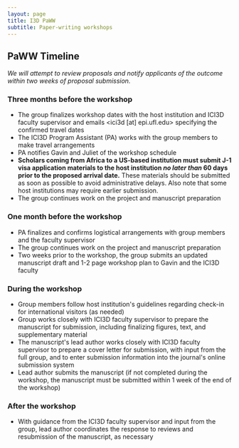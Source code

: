 ```yaml
---
layout: page
title: I3D PaWW
subtitle: Paper-writing workshops
---
```


## PaWW Timeline

_We will attempt to review proposals and notify applicants of the outcome within two weeks of proposal submission._

### Three months before the workshop
- The group finalizes workshop dates with the host institution and ICI3D faculty supervisor and emails <ici3d [at] epi.ufl.edu> specifying the confirmed travel dates
- The ICI3D Program Assistant (PA) works with the group members to make travel arrangements
- PA notifies Gavin and Juliet of the workshop schedule
- **Scholars coming from Africa to a US-based institution must submit J-1 visa application materials to the host institution _no later than_ 60 days prior to the proposed arrival date.** These materials should be submitted as soon as possible to avoid administrative delays. Also note that some host institutions may require earlier submission.
- The group continues work on the project and manuscript preparation

### One month before the workshop
- PA finalizes and confirms logistical arrangements with group members and the faculty supervisor
- The group continues work on the project and manuscript preparation
- Two weeks prior to the workshop, the group submits an updated manuscript draft and 1-2 page workshop plan to Gavin and the ICI3D faculty

### During the workshop
- Group members follow host institution's guidelines regarding check-in for international visitors (as needed)
- Group works closely with ICI3D faculty supervisor to prepare the manuscript for submission, including finalizing figures, text, and supplementary material
- The manuscript's lead author works closely with ICI3D faculty supervisor to prepare a cover letter for submission, with input from the full group, and to enter submission information into the journal's online submission system
- Lead author submits the manuscript (if not completed during the workshop, the manuscript must be submitted within 1 week of the end of the workshop)

### After the workshop
- With guidance from the ICI3D faculty supervisor and input from the group, lead author coordinates the response to reviews and resubmission of the manuscript, as necessary
